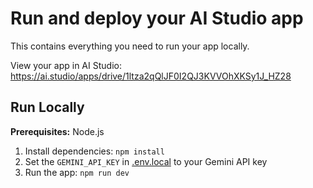 # Run and deploy your AI Studio app

This contains everything you need to run your app locally.

View your app in AI Studio: https://ai.studio/apps/drive/1ltza2qQlJF0I2QJ3KVVOhXKSy1J_HZ28

## Run Locally

**Prerequisites:**  Node.js


1. Install dependencies:
   `npm install`
2. Set the `GEMINI_API_KEY` in [.env.local](.env.local) to your Gemini API key
3. Run the app:
   `npm run dev`
